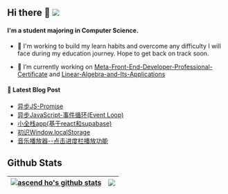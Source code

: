## Hi there 👋    ![](https://komarev.com/ghpvc/?username=ascendho)
#### I'm a student majoring in Computer Science.
- 🤔 I'm working to build my learn habits and overcome any difficulty I will face during my education journey. Hope to get back on track soon.


- 🔭 I’m currently working on <a href="https://github.com/ascendho/Meta-Front-End-Developer-Professional-Certificate">Meta-Front-End-Developer-Professional-Certificate</a> and <a href="https://github.com/ascendho/Linear-Algebra-and-Its-Applications">Linear-Algebra-and-Its-Applications</a>

<!--
**ascendho/ascendho** is a ✨ _special_ ✨ repository because its `README.md` (this file) appears on your GitHub profile.

Here are some ideas to get you started:

- 🔭 I’m currently working on ...
- 🌱 I’m currently learning ...
- 👯 I’m looking to collaborate on ...
- 🤔 I’m looking for help with ...
- 💬 Ask me about ...
- 📫 How to reach me: ...
- 😄 Pronouns: ...
- ⚡ Fun fact: ...
-->
#### 📕  Latest Blog Post 
<!-- BLOG-POST-LIST:START -->
- [异步JS-Promise](https://zhuanlan.zhihu.com/p/610969474)
- [异步JavaScript-事件循环&lpar;Event Loop&rpar;](https://zhuanlan.zhihu.com/p/610858268)
- [小全栈app&lpar;基于react和supabase&rpar;](https://zhuanlan.zhihu.com/p/610531418)
- [初识Window.localStorage](https://zhuanlan.zhihu.com/p/610468304)
- [音乐播放器--点击进度栏播放功能](https://zhuanlan.zhihu.com/p/606029115)
<!-- BLOG-POST-LIST:END -->

## Github Stats

| <a href="https://github.com/anuraghazra/github-readme-stats"><img align="center" src="https://github-readme-stats.vercel.app/api?username=ascendho&show_icons=true&count_private=true&theme=buefy&hide_border=true" alt="ascend ho's github stats" /></a> | <a href="https://github.com/anuraghazra/github-readme-stats"><img align="center" src="https://github-readme-stats.vercel.app/api/top-langs/?username=ascendho&layout=compact&theme=buefy&hide_border=true" /></a> |
| ------------- | ------------- |

<!-- [![ascendho's GitHub stats](https://github-readme-stats.vercel.app/api?username=ascendho&count_private=true&show_icons=true)](https://github.com/anuraghazra/github-readme-stats) -->

<!-- [![Top Langs](https://github-readme-stats.vercel.app/api/top-langs/?username=ascendho&layout=compact)](https://github.com/anuraghazra/github-readme-stats) -->
